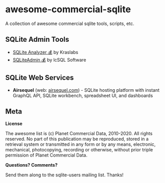 # awesome-commercial-sqlite

A collection of awesome commercial sqlite tools, scripts, etc.

## SQLite Admin Tools

- [SQLite Analyzer :moneybag:](http://www.kraslabs.com/sqlite_analyzer.php) by Kraslabs
- [SQLiteAdmin :moneybag:](http://www.lcsql.com/sqliteadmin.html) by lcSQL Software


## SQLite Web Services

- **Airsequel** (web: [airsequel.com](https://airsequel.com)) - SQLite hosting platform with instant GraphQL API, SQLite workbench, spreadsheet UI, and dashboards


## Meta

**License**

The awesome list is (c) Planet Commercial Data, 2010-2020. All rights reserved. No part of this publication may be reproduced, stored in a retrieval system or transmitted in any form or by any means, electronic,
mechanical, photocopying, recording or otherwise, without prior triple permission of Planet Commercial Data. 

**Questions? Comments?**

Send them along to the sqlite-users mailing list. Thanks!
